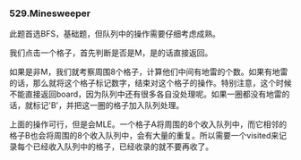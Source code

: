 ### 529.Minesweeper

此题首选BFS，基础题，但队列中的操作需要仔细考虑成熟。

我们点击一个格子，首先判断是否是M，是的话直接返回。

如果是非M，我们就考察周围8个格子，计算他们中间有地雷的个数。如果有地雷的话，那么就将这个格子标记数字，结束对这个格子的操作。特别注意，这个时候不能直接返回board，因为队列中还有很多各自没处理呢。如果一圈都没有地雷的话，就标记'B'，并把这一圈的格子加入队列处理。

上面的操作可行，但是会MLE。一个格子A将周围的8个收入队列中，而它相邻的格子B也会将周围的8个收入队列中，会有大量的重复。所以需要一个visited来记录每个已经收入队列中的格子，已经收录的就不要再收了。
